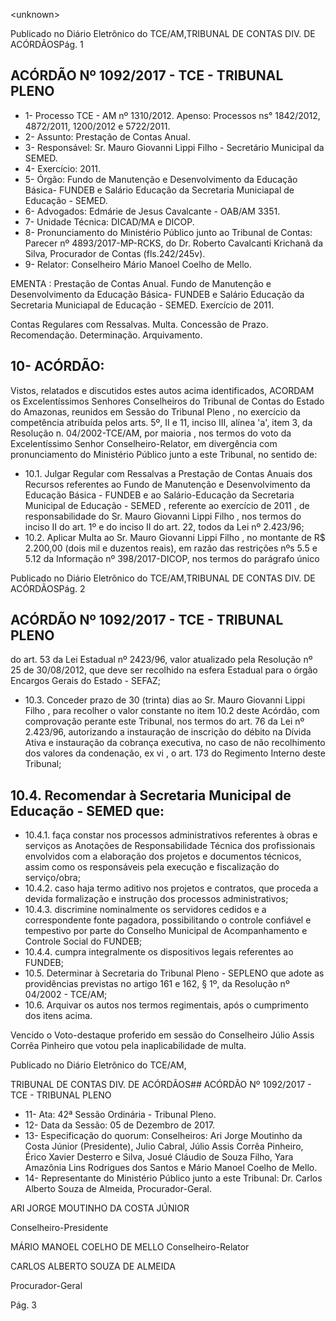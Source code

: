 &lt;unknown&gt;

Publicado  no  Diário Eletrônico do TCE/AM,TRIBUNAL DE CONTAS DIV. DE  ACÓRDÃOSPág. 1

## ACÓRDÃO Nº 1092/2017 - TCE - TRIBUNAL PLENO

- 1- Processo TCE - AM nº 1310/2012. Apenso: Processos ns° 1842/2012, 4872/2011, 1200/2012 e 5722/2011.
- 2- Assunto: Prestação de Contas Anual.
- 3- Responsável: Sr. Mauro Giovanni Lippi Filho - Secretário Municipal da SEMED.
- 4- Exercício: 2011.
- 5- Órgão: Fundo de  Manutenção e Desenvolvimento da Educação Básica- FUNDEB  e Salário Educação da Secretaria Municiapal de Educação - SEMED.
- 6- Advogados: Edmárie de Jesus Cavalcante - OAB/AM 3351.
- 7- Unidade Técnica: DICAD/MA e DICOP.
- 8- Pronunciamento  do Ministério  Público  junto  ao Tribunal  de Contas: Parecer  nº 4893/2017-MP-RCKS,  do  Dr.  Roberto  Cavalcanti  Krichanã  da  Silva,  Procurador  de Contas (fls.242/245v).
- 9- Relator: Conselheiro Mário Manoel Coelho de Mello.

EMENTA :  Prestação  de  Contas  Anual.  Fundo  de Manutenção e Desenvolvimento da Educação Básica- FUNDEB  e Salário Educação da Secretaria Municiapal  de  Educação  -  SEMED.  Exercício  de 2011.

Contas Regulares com Ressalvas. Multa. Concessão de Prazo. Recomendação. Determinação. Arquivamento.

## 10-  ACÓRDÃO:

Vistos, relatados e discutidos estes autos acima identificados, ACORDAM os Excelentíssimos Senhores Conselheiros do Tribunal de Contas do Estado do Amazonas, reunidos em Sessão do Tribunal Pleno , no exercício da competência atribuída pelos arts. 5º,  II  e  11,  inciso  III,  alínea  'a',  item  3,  da  Resolução  n.  04/2002-TCE/AM, por maioria , nos termos do voto da Excelentíssimo Senhor Conselheiro-Relator, em divergência com pronunciamento do Ministério Público junto a este Tribunal, no sentido de:

- 10.1. Julgar Regular  com  Ressalvas a Prestação  de Contas  Anuais dos Recursos referentes ao Fundo de Manutenção e Desenvolvimento da Educação  Básica  -  FUNDEB e  ao  Salário-Educação  da  Secretaria Municipal de Educação - SEMED , referente ao exercício de 2011 , de responsabilidade  do Sr.  Mauro  Giovanni  Lippi  Filho ,  nos  termos  do inciso II do art. 1º e do inciso II do art. 22, todos da Lei nº 2.423/96;
- 10.2. Aplicar Multa ao Sr. Mauro Giovanni Lippi Filho ,  no montante de R$ 2.200,00 (dois  mil  e  duzentos reais), em razão  das restrições nºs 5.5 e 5.12 da Informação nº 398/2017-DICOP, nos termos do parágrafo único

Publicado  no  Diário Eletrônico do TCE/AM,TRIBUNAL DE CONTAS DIV. DE  ACÓRDÃOSPág. 2

## ACÓRDÃO Nº 1092/2017 - TCE - TRIBUNAL PLENO

do art. 53 da Lei Estadual nº 2423/96, valor atualizado pela Resolução nº 25  de  30/08/2012,  que  deve  ser  recolhido  na  esfera  Estadual  para  o órgão Encargos Gerais do Estado - SEFAZ;

- 10.3. Conceder  prazo  de  30  (trinta)  dias  ao  Sr.  Mauro  Giovanni  Lippi Filho , para recolher o valor constante no item 10.2 deste Acórdão, com comprovação  perante  este  Tribunal,  nos  termos  do  art.  76  da  Lei  nº 2.423/96,  autorizando  a  instauração  de  inscrição  do  débito  na  Dívida Ativa e instauração da cobrança executiva, no caso de não recolhimento dos valores da condenação, ex vi , o art. 173 do Regimento Interno deste Tribunal;

## 10.4. Recomendar à Secretaria Municipal de Educação - SEMED que:

- 10.4.1. faça  constar  nos  processos  administrativos  referentes  à obras e serviços as Anotações de Responsabilidade Técnica dos profissionais envolvidos com a elaboração dos projetos e  documentos  técnicos,  assim como  os  responsáveis  pela execução e fiscalização do serviço/obra;
- 10.4.2. caso  haja  termo  aditivo  nos  projetos  e  contratos,  que proceda  a  devida  formalização  e  instrução  dos  processos administrativos;
- 10.4.3. discrimine nominalmente os servidores cedidos e a correspondente  fonte  pagadora,  possibilitando  o  controle confiável e tempestivo por  parte do Conselho  Municipal de Acompanhamento e Controle Social do FUNDEB;
- 10.4.4. cumpra integralmente os dispositivos legais referentes ao FUNDEB;
- 10.5. Determinar à Secretaria do Tribunal Pleno  - SEPLENO que adote as providências previstas no artigo 161 e 162, § 1º, da Resolução nº 04/2002 - TCE/AM;
- 10.6. Arquivar os autos nos termos regimentais, após o cumprimento dos itens acima.

Vencido  o  Voto-destaque  proferido  em  sessão  do  Conselheiro  Júlio  Assis Corrêa Pinheiro que votou pela inaplicabilidade de multa.

Publicado  no  Diário Eletrônico do TCE/AM,

TRIBUNAL DE CONTAS DIV. DE  ACÓRDÃOS## ACÓRDÃO Nº 1092/2017 - TCE - TRIBUNAL PLENO

- 11- Ata: 42ª Sessão Ordinária - Tribunal Pleno.
- 12- Data da Sessão: 05 de Dezembro de 2017.
- 13- Especificação  do  quorum: Conselheiros: Ari Jorge Moutinho  da  Costa  Júnior (Presidente), Julio Cabral, Júlio Assis Corrêa Pinheiro, Érico Xavier Desterro e Silva, Josué  Cláudio  de  Souza  Filho,  Yara  Amazônia  Lins  Rodrigues  dos  Santos  e  Mário Manoel Coelho de Mello.
- 14- Representante  do  Ministério  Público  junto  a  este  Tribunal: Dr. Carlos  Alberto Souza de Almeida, Procurador-Geral.

ARI JORGE MOUTINHO DA COSTA JÚNIOR

Conselheiro-Presidente

MÁRIO MANOEL COELHO DE MELLO Conselheiro-Relator

CARLOS ALBERTO SOUZA DE ALMEIDA

Procurador-Geral

Pág. 3